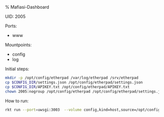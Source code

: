% Mafiasi-Dashboard

UID: 2005

Ports:
- www

Mountpoints:
- config
- log


Initial steps:
```sh
mkdir -p /opt/config/etherpad /var/log/etherpad /srv/etherpad
cp $CONFIG_DIR/settings.json /opt/config/etherpad/settings.json
cp $CONFIG_DIR/APIKEY.txt /opt/config/etherpad/APIKEY.txt
chown 2005:nogroup /opt/config/etherpad /opt/config/etherpad/settings.json /opt/config/etherpad/APIKEY.txt /var/log/etherpad
```

How to run:
```sh
rkt run --port=uwsgi:3003  --volume config,kind=host,source=/opt/config/etherpad --volume log,kind=host,source=/var/log/etherpad --dns=134.100.9.61 rkt.mafiasi.de/dashboard
```
